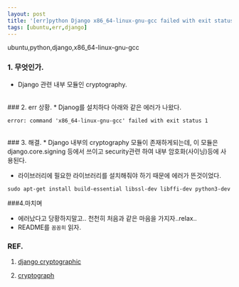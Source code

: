 ```yaml
---
layout: post
title: '[err]python Django x86_64-linux-gnu-gcc failed with exit status'
tags: [ubuntu,err,django]
---
```

ubuntu,python,django,x86_64-linux-gnu-gcc

### 1. 무엇인가.
* Django 관련 내부 모듈인 cryptography.


<br>
### 2. err 상황.
* Djanog를 설치하다 아래와 같은 에러가 나왔다.

```
error: command 'x86_64-linux-gnu-gcc' failed with exit status 1
```
<br>
### 3. 해결.
* Django 내부의 cryptography 모듈이 존재하게되는데, 이 모듈은 django.core.signing 등에서 쓰이고 security관련 하여 내부 암호화(사이닝)등에 사용된다.

* 라이브러리에 필요한 라이브러리를 설치해줘야 하기 때문에 에러가 뜬것이었다.
```
sudo apt-get install build-essential libssl-dev libffi-dev python3-dev
```
###4.마치며
* 에러났다고 당황하지말고.. 천천히 처음과 같은 마음을 가지자..relax..
* README를 `꼼꼼히` 읽자.



### REF.
1. [django cryptographic](https://docs.djangoproject.com/en/1.11/topics/signing/)

2. [cryptograph](https://cryptography.io/en/latest/installation/)


